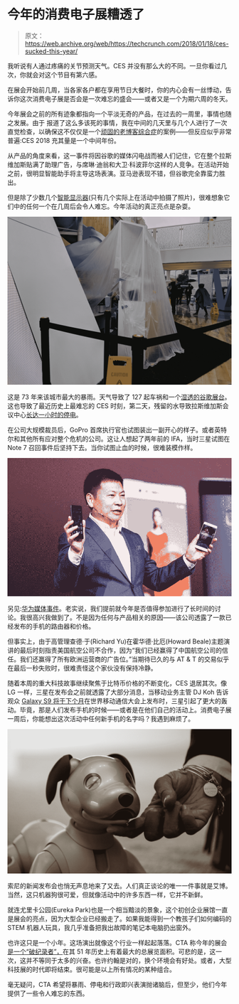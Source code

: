# 今年的消费电子展糟透了 

> 原文：<https://web.archive.org/web/https://techcrunch.com/2018/01/18/ces-sucked-this-year/>

我听说有人通过疼痛的关节预测天气。CES 并没有那么大的不同。一旦你看过几次，你就会对这个节目有第六感。

在展会开始前几周，当各家各户都在享用节日大餐时，你的内心会有一丝悸动，告诉你这次消费电子展是否会是一次难忘的盛会——或者又是一个为期六周的冬天。

今年展会之前的所有迹象都指向一个平淡无奇的产品，在过去的一周里，事情也随之发展。由于  报道了这么多该死的事情，我在中间的几天里与几个人进行了一次直觉检查，以确保这不仅仅是一个[顽固的老博客综合症](https://web.archive.org/web/20221007100757/https://beta.techcrunch.com/2018/01/07/hey-gloogle/)的案例——但反应似乎非常普遍:CES 2018 充其量是一个中间年份。

从产品的角度来看，这一事件将因谷歌的媒体闪电战而被人们记住，它在整个拉斯维加斯贴满了助理广告，与席琳·迪翁和大卫·科波菲尔这样的人竞争。在活动开始之前，很明显智能助手将主导这场表演。亚马逊表现不错，但谷歌完全靠蛮力胜出。

但是除了少数几个[智能显示器](https://web.archive.org/web/20221007100757/https://beta.techcrunch.com/2018/01/08/google-partners-with-jbl-lenovo-lg-and-sony-to-launch-echo-show-and-spot-smart-display-competitors/)(只有几个实际上在活动中拍摄了照片)，很难想象它们中的任何一个在几周后会令人难忘。今年活动的真正亮点是杂耍。

![](img/7688d45f9c0c1699fc03a5231285c2ff.png)

这是 73 年来该城市最大的暴雨。天气导致了 127 起车祸和一个[湿透的谷歌展台](https://web.archive.org/web/20221007100757/https://beta.techcrunch.com/2018/01/09/ok-google-will-it-rain-today-google-shuts-down-its-ces-booth-because-its-not-waterproof/)。这也导致了最近历史上最难忘的 CES 时刻，第二天，残留的水导致拉斯维加斯会议中心[长达一小时的停电](https://web.archive.org/web/20221007100757/https://beta.techcrunch.com/2018/01/10/the-day-the-lights-went-out-at-ces/)。

在公司大规模裁员后，GoPro 首席执行官也试图装出一副开心的样子。或者英特尔和其他所有应对整个危机的公司。这让人想起了两年前的 IFA，当时三星试图在 Note 7 召回事件后坚持下去。当你试图止血的时候，很难装模作样。

![](img/e1e1ed22de78e90c6cc50d5a3bc6c198.png)

另见:[华为媒体事件](https://web.archive.org/web/20221007100757/https://beta.techcrunch.com/2018/01/09/huaweis-richard-yu-is-really-pissed-at-us-carriers/)。老实说，我们提前就今年是否值得参加进行了长时间的讨论。我很高兴我做到了。不是因为任何与产品相关的原因——该公司透露了一款已经发布的手机的路由器和价格。

但事实上，由于高管理查德·于(Richard Yu)在霍华德·比厄(Howard Beale)主题演讲的最后时刻指责美国航空公司不合作，因为“我们已经赢得了中国航空公司的信任。我们还赢得了所有欧洲运营商的广告位。”当期待已久的与 AT & T 的交易似乎在最后一秒失败时，很难责怪这个家伙没有保持冷静。

随着本周的重大科技故事继续聚焦于比特币价格的不断变化，CES 退居其次。像 LG 一样，三星在发布会之前就透露了大部分消息，当移动业务主管 DJ Koh 告诉观众 [Galaxy S9 将于下个月](https://web.archive.org/web/20221007100757/https://beta.techcrunch.com/2018/01/10/samsung-galaxy-s9-to-be-announced-in-february/)在世界移动通信大会上发布时，三星引起了更大的轰动。毕竟，那是人们发布手机的时候——或者是在他们自己的活动上。消费电子展一周后，你能想出这次活动中任何新手机的名字吗？我遇到麻烦了。

![](img/80a24c9edcc32ad5941560f920548ee1.png)

索尼的新闻发布会也悄无声息地来了又去。人们真正谈论的唯一一件事就是艾博。当然，这只机器狗很可爱，但就像活动中的许多东西一样，它并不新鲜。

就连尤里卡公园(Eureka Park)也是一个相当黯淡的景象，这个初创企业展馆一直是展会的亮点，因为大型企业已经搬走了。如果我能得到一个教孩子们如何编码的 STEM 机器人玩具，我几乎准备把我出故障的笔记本电脑扔出窗外。

也许这只是一个小年。这场演出就像这个行业一样起起落落。CTA 称今年的展会[是一个“破纪录者”，](https://web.archive.org/web/20221007100757/https://www.ces.tech/News/Press-Releases/CES-Press-Release.aspx?NodeID=374256a8-7ed5-4a14-bbf7-8bd88d942e5d)在其 51 年历史上有着最大的总展览面积。可悲的是，这一次，这并不等同于太多的兴奋。也许约翰是对的，换个环境会有好处。或者，大型科技展的时代即将结束。很可能是以上所有情况的某种组合。

毫无疑问，CTA 希望将暴雨、停电和行政即兴表演抛诸脑后，但至少，他们今年提供了一些令人难忘的东西。